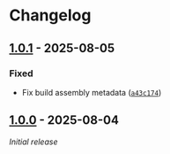 # Changelog

## [1.0.1] - 2025-08-05

### Fixed

- Fix build assembly metadata ([`a43c174`](https://github.com/avgduck/R2MM_BoomboxMod/commit/a43c174))

## [1.0.0] - 2025-08-04

_Initial release_

[1.0.1]: https://github.com/avgduck/R2MM_BoomboxMod/releases/tag/v1.0.1
[1.0.0]: https://github.com/avgduck/R2MM_BoomboxMod/releases/tag/v1.0.0